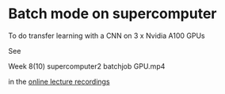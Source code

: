 

# Batch mode on supercomputer

To do transfer learning with a CNN on 3 x Nvidia A100 GPUs



See

Week 8(10) supercomputer2 batchjob GPU.mp4

in the [online lecture recordings](https://www.dropbox.com/scl/fo/sc8rs4c1jtjlnivmzng3f/ADyhgSVA6XxmXL1vgJw1Q3s?rlkey=irl3h3qhqxvnewpcuhsoffqpx&st=ni6xn75g&dl=0)